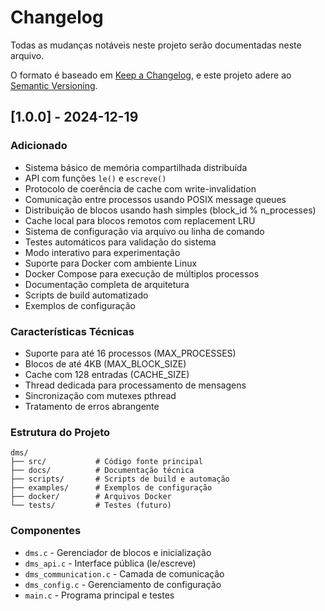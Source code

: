 # Changelog

Todas as mudanças notáveis neste projeto serão documentadas neste arquivo.

O formato é baseado em [Keep a Changelog](https://keepachangelog.com/en/1.0.0/),
e este projeto adere ao [Semantic Versioning](https://semver.org/spec/v2.0.0.html).

## [1.0.0] - 2024-12-19

### Adicionado

- Sistema básico de memória compartilhada distribuída
- API com funções `le()` e `escreve()`
- Protocolo de coerência de cache com write-invalidation
- Comunicação entre processos usando POSIX message queues
- Distribuição de blocos usando hash simples (block_id % n_processes)
- Cache local para blocos remotos com replacement LRU
- Sistema de configuração via arquivo ou linha de comando
- Testes automáticos para validação do sistema
- Modo interativo para experimentação
- Suporte para Docker com ambiente Linux
- Docker Compose para execução de múltiplos processos
- Documentação completa de arquitetura
- Scripts de build automatizado
- Exemplos de configuração

### Características Técnicas

- Suporte para até 16 processos (MAX_PROCESSES)
- Blocos de até 4KB (MAX_BLOCK_SIZE)
- Cache com 128 entradas (CACHE_SIZE)
- Thread dedicada para processamento de mensagens
- Sincronização com mutexes pthread
- Tratamento de erros abrangente

### Estrutura do Projeto

```
dms/
├── src/           # Código fonte principal
├── docs/          # Documentação técnica
├── scripts/       # Scripts de build e automação
├── examples/      # Exemplos de configuração
├── docker/        # Arquivos Docker
└── tests/         # Testes (futuro)
```

### Componentes

- `dms.c` - Gerenciador de blocos e inicialização
- `dms_api.c` - Interface pública (le/escreve)
- `dms_communication.c` - Camada de comunicação
- `dms_config.c` - Gerenciamento de configuração
- `main.c` - Programa principal e testes
